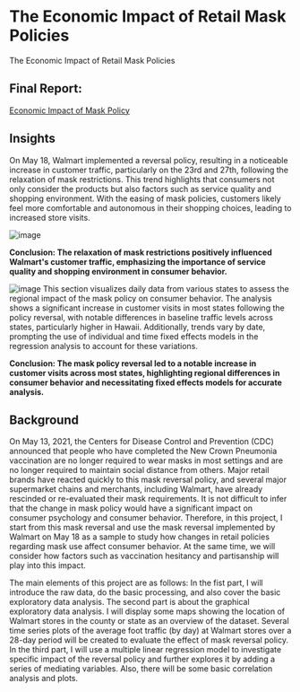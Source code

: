 # The Economic Impact of Retail Mask Policies
The Economic Impact of Retail Mask Policies

## Final Report:
[Economic Impact of Mask Policy](https://htmlpreview.github.io/?https://github.com/jiaqi2022/Econ_Impact_of_Mask.github.io/blob/main/Final%20Project.html)

## Insights

On May 18, Walmart implemented a reversal policy, resulting in a noticeable increase in customer traffic, particularly on the 23rd and 27th, following the relaxation of mask restrictions. This trend highlights that consumers not only consider the products but also factors such as service quality and shopping environment. With the easing of mask policies, customers likely feel more comfortable and autonomous in their shopping choices, leading to increased store visits.

![image](https://github.com/user-attachments/assets/f9ba0cd6-180a-47e7-9948-ff983573085e)

**Conclusion: The relaxation of mask restrictions positively influenced Walmart's customer traffic, emphasizing the importance of service quality and shopping environment in consumer behavior.**

![image](https://github.com/user-attachments/assets/ea284250-ed7b-4122-ac3a-d9836da23619)
This section visualizes daily data from various states to assess the regional impact of the mask policy on consumer behavior. The analysis shows a significant increase in customer visits in most states following the policy reversal, with notable differences in baseline traffic levels across states, particularly higher in Hawaii. Additionally, trends vary by date, prompting the use of individual and time fixed effects models in the regression analysis to account for these variations.

**Conclusion: The mask policy reversal led to a notable increase in customer visits across most states, highlighting regional differences in consumer behavior and necessitating fixed effects models for accurate analysis.**

## Background
On May 13, 2021, the Centers for Disease Control and Prevention (CDC) announced that people who have completed the New Crown Pneumonia vaccination are no longer required to wear masks in most settings and are no longer required to maintain social distance from others. Major retail brands have reacted quickly to this mask reversal policy, and several major supermarket chains and merchants, including Walmart, have already rescinded or re-evaluated their mask requirements. It is not difficult to infer that the change in mask policy would have a significant impact on consumer psychology and consumer behavior. Therefore, in this project, I start from this mask reversal and use the mask reversal implemented by Walmart on May 18 as a sample to study how changes in retail policies regarding mask use affect consumer behavior. At the same time, we will consider how factors such as vaccination hesitancy and partisanship will play into this impact.

The main elements of this project are as follows: In the fist part, I will introduce the raw data, do the basic processing, and also cover the basic exploratory data analysis. The second part is about the graphical exploratory data analysis. I will display some maps showing the location of Walmart stores in the county or state as an overview of the dataset. Several time series plots of the average foot traffic (by day) at Walmart stores over a 28-day period will be created to evaluate the effect of mask reversal policy. In the third part, I will use a multiple linear regression model to investigate specific impact of the reversal policy and further explores it by adding a series of mediating variables. Also, there will be some basic correlation analysis and plots.
